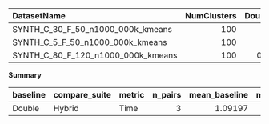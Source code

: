 | DatasetName                        |   NumClusters |   Double_Time |   Hybrid_Time |   Rel_Time |   Improvement_% |
|:-----------------------------------|--------------:|--------------:|--------------:|-----------:|----------------:|
| SYNTH_C_30_F_50_n1000_000k_kmeans  |           100 |      1.51506  |      0.540873 |   0.356999 |         64.3001 |
| SYNTH_C_5_F_50_n1000_000k_kmeans   |           100 |      1.5546   |      0.599424 |   0.38558  |         61.442  |
| SYNTH_C_80_F_120_n1000_000k_kmeans |           100 |      0.206256 |      0.425652 |   2.0637   |       -106.37   |

**Summary**

| baseline   | compare_suite   | metric   |   n_pairs |   mean_baseline |   mean_compare |   mean_rel |   mean_improvement_% |   t_test_stat |   t_test_p |   wilcoxon_stat |   wilcoxon_p |   cohens_d |
|:-----------|:----------------|:---------|----------:|----------------:|---------------:|-----------:|---------------------:|--------------:|-----------:|----------------:|-------------:|-----------:|
| Double     | Hybrid          | Time     |         3 |         1.09197 |       0.521983 |   0.935427 |              6.45728 |         1.444 |   0.285564 |               1 |          0.5 |   0.833691 |